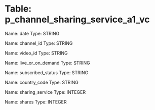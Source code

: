 Table: p_channel_sharing_service_a1_vc
======================================

Name: date
Type: STRING

Name: channel_id
Type: STRING

Name: video_id
Type: STRING

Name: live_or_on_demand
Type: STRING

Name: subscribed_status
Type: STRING

Name: country_code
Type: STRING

Name: sharing_service
Type: INTEGER

Name: shares
Type: INTEGER

